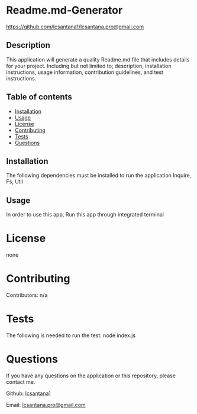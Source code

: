 # Readme.md-Generator
  https://github.com/lcsantana1/lcsantana.pro@gmail.com

  ## Description
  This application will generate a quality Readme.md file that includes details for your project. Including but not limited to; description, installation instructions, usage information, contribution guidelines, and test instructions.

  ## Table of contents
  * [Installation](#installation)
  * [Usage](#usage)
  * [License](#license)
  * [Contributing](#contributing)
  * [Tests](#tests)
  * [Questions](#questions)
  
  ## Installation
  The following dependencies must be installed to run the application
  Inquire, Fs, Util

  ## Usage
  In order to use this app,
   Run this app through integrated terminal

  # License
  none

  # Contributing
  Contributors: n/a

  # Tests
  The following is needed to run the test:
   node index.js

  # Questions
  If you have any questions on the application or this repository, please contact me.

   Github: [lcsantana1](https://github.com/lcsantana1)

   Email: [lcsantana.pro@gmail.com](https://github.com/lcsantana1)

